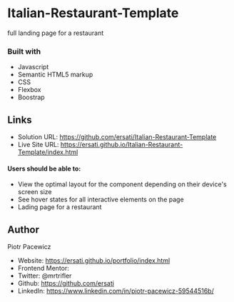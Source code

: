 # Italian-Restaurant-Template

full landing page for a restaurant 

### Built with

- Javascript
- Semantic HTML5 markup
- CSS
- Flexbox
- Boostrap

## Links

- Solution URL: https://github.com/ersati/Italian-Restaurant-Template
- Live Site URL: https://ersati.github.io/Italian-Restaurant-Template/index.html

#### Users should be able to:

- View the optimal layout for the component depending on their device's screen size
- See hover states for all interactive elements on the page
- Lading page for a restaurant 

## Author

Piotr Pacewicz

- Website: https://ersati.github.io/portfolio/index.html
- Frontend Mentor:
- Twitter: @mrtrifler
- Github: https://github.com/ersati
- LinkedIn: https://www.linkedin.com/in/piotr-pacewicz-59544516b/
